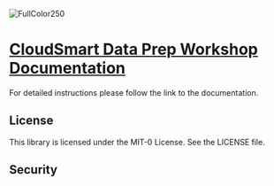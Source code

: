 ![FullColor250](https://user-images.githubusercontent.com/26460009/182591613-37eaf99b-9c58-444c-94c2-8f6fb229f26d.png)

# [CloudSmart Data Prep Workshop Documentation](/docs/index.md)
For detailed instructions please follow the link to the documentation.

## License
This library is licensed under the MIT-0 License. See the LICENSE file.

## Security
